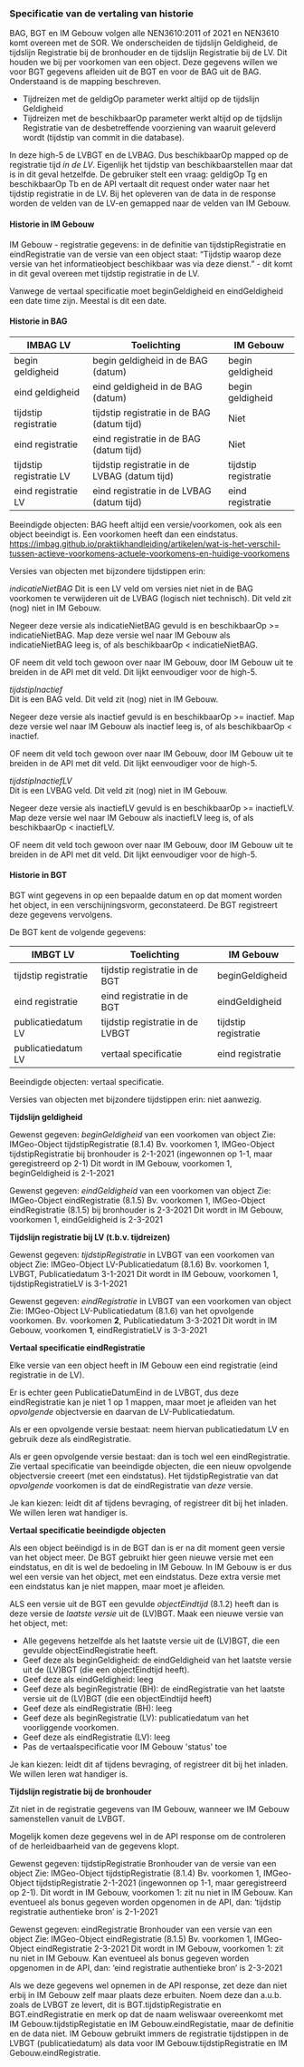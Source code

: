 ### Specificatie van de vertaling van historie

BAG, BGT en IM Gebouw volgen alle NEN3610:2011 of 2021 en NEN3610 komt overeen met de SOR. 
We onderscheiden de tijdslijn Geldigheid, de tijdslijn Registratie bij de bronhouder en de tijdslijn Registratie bij de LV. 
Dit houden we bij per voorkomen van een object. 
Deze gegevens willen we voor BGT gegevens afleiden uit de BGT en voor de BAG uit de BAG. Onderstaand is de mapping beschreven. 

- Tijdreizen met de geldigOp parameter werkt altijd op de tijdslijn Geldigheid 
- Tijdreizen met de beschikbaarOp parameter werkt altijd op de tijdslijn Registratie van de desbetreffende voorziening van waaruit geleverd wordt (tijdstip van commit in die database). 

In deze high-5 de LVBGT en de LVBAG. Dus beschikbaarOp mapped op de registratie tijd _in de LV_. Eigenlijk het tijdstip van beschikbaarstellen maar dat is in dit geval hetzelfde. De gebruiker stelt een vraag: geldigOp Tg en beschikbaarOp Tb en de API vertaalt dit request onder water naar het tijdstip registratie in de LV. Bij het opleveren van de data in de response worden de velden van de LV-en gemapped naar de velden van IM Gebouw. 

#### Historie in IM Gebouw 

IM Gebouw - registratie gegevens: in de definitie van tijdstipRegistratie en eindRegistratie van de versie van een object staat: “Tijdstip waarop deze versie van het informatieobject beschikbaar was via deze dienst.” - dit komt in dit geval overeen met tijdstip registratie in de LV. 

Vanwege de vertaal specificatie moet beginGeldigheid en eindGeldigheid een date time zijn. Meestal is dit een date. 

#### Historie in BAG 

| IMBAG LV                    | Toelichting                                    | IM Gebouw                   |  
|-----------------------------|------------------------------------------------|-----------------------------|
| begin geldigheid            | begin geldigheid in de BAG (datum)             | begin geldigheid            |   
| eind geldigheid             | eind geldigheid in de BAG (datum)              | begin geldigheid            |   
| tijdstip registratie        | tijdstip registratie in de BAG (datum tijd)    | Niet                        |   
| eind registratie            | eind registratie in de BAG (datum tijd)        | Niet                        | 
| tijdstip registratie LV     | tijdstip registratie in de LVBAG (datum tijd)  | tijdstip registratie        | 
| eind registratie LV         | eind registratie in de LVBAG (datum tijd)      | eind registratie            | 

Beeindigde objecten: BAG heeft altijd een versie/voorkomen, ook als een object beeindigt is. Een voorkomen heeft dan een eindstatus.
https://imbag.github.io/praktijkhandleiding/artikelen/wat-is-het-verschil-tussen-actieve-voorkomens-actuele-voorkomens-en-huidige-voorkomens

Versies van objecten met bijzondere tijdstippen erin:

_indicatieNietBAG_
Dit is een LV veld om versies niet niet in de BAG voorkomen te verwijderen uit de LVBAG (logisch niet technisch). Dit veld zit (nog) niet in IM Gebouw. 

Negeer deze versie als indicatieNietBAG gevuld is en beschikbaarOp >= indicatieNietBAG. 
Map deze versie wel naar IM Gebouw als indicatieNietBAG leeg is, of als beschikbaarOp < indicatieNietBAG. 

OF neem dit veld toch gewoon over naar IM Gebouw, door IM Gebouw uit te breiden in de API met dit veld. Dit lijkt eenvoudiger voor de high-5. 

_tijdstipInactief_  
Dit is een BAG veld. Dit veld zit (nog) niet in IM Gebouw. 

Negeer deze versie als inactief gevuld is en beschikbaarOp >= inactief. 
Map deze versie wel naar IM Gebouw als inactief leeg is, of als beschikbaarOp < inactief. 

OF neem dit veld toch gewoon over naar IM Gebouw, door IM Gebouw uit te breiden in de API met dit veld. Dit lijkt eenvoudiger voor de high-5. 

_tijdstipInactiefLV_  
Dit is een LVBAG veld. Dit veld zit (nog) niet in IM Gebouw. 

Negeer deze versie als inactiefLV gevuld is en beschikbaarOp >= inactiefLV. 
Map deze versie wel naar IM Gebouw als inactiefLV leeg is, of als beschikbaarOp < inactiefLV. 

OF neem dit veld toch gewoon over naar IM Gebouw, door IM Gebouw uit te breiden in de API met dit veld. Dit lijkt eenvoudiger voor de high-5. 


#### Historie in BGT 

BGT wint gegevens in op een bepaalde datum en op dat moment worden het object, in een verschijningsvorm, geconstateerd. De BGT registreert deze gegevens vervolgens. 

De BGT kent de volgende gegevens: 


| IMBGT LV                    | Toelichting                                    | IM Gebouw                   |  
|-----------------------------|------------------------------------------------|-----------------------------|
| tijdstip registratie        | tijdstip registratie in de BGT                 | beginGeldigheid             |   
| eind registratie            | eind registratie in de BGT                     | eindGeldigheid              | 
| publicatiedatum LV          | tijdstip registratie in de LVBGT               | tijdstip registratie        | 
| publicatiedatum LV          | vertaal specificatie                           | eind registratie            | 

Beeindigde objecten: vertaal specificatie. 

Versies van objecten met bijzondere tijdstippen erin: niet aanwezig. 

**Tijdslijn geldigheid**

Gewenst gegeven: _beginGeldigheid_ van een voorkomen van object 
Zie: IMGeo-Object tijdstipRegistratie (8.1.4)
Bv. voorkomen 1, IMGeo-Object tijdstipRegistratie bij bronhouder is 2-1-2021 (ingewonnen op 1-1, maar geregistreerd op 2-1)
Dit wordt in IM Gebouw, voorkomen 1, beginGeldigheid is 2-1-2021 

Gewenst gegeven: _eindGeldigheid_ van een voorkomen van object 
Zie: IMGeo-Object eindRegistratie (8.1.5)
Bv. voorkomen 1, IMGeo-Object eindRegistratie (8.1.5) bij bronhouder is 2-3-2021 
Dit wordt in IM Gebouw, voorkomen 1, eindGeldigheid is 2-3-2021 

**Tijdslijn registratie bij LV (t.b.v. tijdreizen)**

Gewenst gegeven: _tijdstipRegistratie_ in LVBGT van een voorkomen van object 
Zie: IMGeo-Object LV-Publicatiedatum (8.1.6)
Bv. voorkomen 1, LVBGT, Publicatiedatum 3-1-2021
Dit wordt in IM Gebouw, voorkomen 1, tijdstipRegistratieLV is 3-1-2021 

Gewenst gegeven: _eindRegistratie_ in LVBGT van een voorkomen van object 
Zie: IMGeo-Object LV-Publicatiedatum (8.1.6) van het opvolgende voorkomen. 
Bv. voorkomen **2**, Publicatiedatum 3-3-2021 
Dit wordt in IM Gebouw, voorkomen **1**, eindRegistratieLV is 3-3-2021 


**Vertaal specificatie eindRegistratie** 

Elke versie van een object heeft in IM Gebouw een eind registratie (eind registratie in de LV). 

Er is echter geen PublicatieDatumEind in de LVBGT, dus deze eindRegistratie kan je niet 1 op 1 mappen, maar moet je afleiden van het _opvolgende_ objectversie en daarvan de LV-Publicatiedatum. 

Als er een opvolgende versie bestaat: neem hiervan publicatiedatum LV en gebruik deze als eindRegistratie. 

Als er geen opvolgende versie bestaat: dan is toch wel een eindRegistratie. Zie vertaal specificatie van beeindigde objecten, die een nieuw opvolgende objectversie creeert (met een eindstatus). Het tijdstipRegistratie van dat _opvolgende_ voorkomen is dat de eindRegistratie van _deze_ versie. 

Je kan kiezen: leidt dit af tijdens bevraging, of registreer dit bij het inladen. We willen leren wat handiger is.  


**Vertaal specificatie beeindigde objecten** 

Als een object beëindigd is in de BGT dan is er na dit moment geen versie van het object meer. De BGT gebruikt hier geen nieuwe versie met een eindstatus, en dit is wel de bedoeling in IM Gebouw. In IM Gebouw is er dus wel een versie van het object, met een eindstatus. Deze extra versie met een eindstatus kan je niet mappen, maar moet je afleiden. 

ALS een versie uit de BGT een gevulde _objectEindtijd_ (8.1.2) heeft dan is deze versie de _laatste versie_ uit de (LV)BGT. 
Maak een nieuwe versie van het object, met:

- Alle gegevens hetzelfde als het laatste versie uit de (LV)BGT, die een gevulde objectEindRegistratie heeft. 
- Geef deze als beginGeldigheid: de eindGeldigheid van het laatste versie uit de (LV)BGT (die een objectEindtijd heeft). 
- Geef deze als eindGeldigheid: leeg
- Geef deze als beginRegistratie (BH): de eindRegistratie van het laatste versie uit de (LV)BGT (die een objectEindtijd heeft) 
- Geef deze als eindRegistratie (BH): leeg 
- Geef deze als beginRegistratie (LV): publicatiedatum van het voorliggende voorkomen. 
- Geef deze als eindRegistratie (LV): leeg 
- Pas de vertaalspecificatie voor IM Gebouw 'status' toe 

Je kan kiezen: leidt dit af tijdens bevraging, of registreer dit bij het inladen. We willen leren wat handiger is.  


**Tijdslijn registratie bij de bronhouder**

Zit niet in de registratie gegevens van IM Gebouw, wanneer we IM Gebouw samenstellen vanuit de LVBGT. 

Mogelijk komen deze gegevens wel in de API response om de controleren of de herleidbaarheid van de gegevens klopt. 

Gewenst gegeven: tijdstipRegistratie Bronhouder van de versie van een object
Zie: IMGeo-Object tijdstipRegistratie (8.1.4)
Bv. voorkomen 1, IMGeo-Object tijdstipRegistratie 2-1-2021 (ingewonnen op 1-1, maar geregistreerd op 2-1).
Dit wordt in IM Gebouw, voorkomen 1: zit nu niet in IM Gebouw. 
Kan eventueel als bonus gegeven worden opgenomen in de API, dan: ‘tijdstip registratie authentieke bron’ is 2-1-2021 

Gewenst gegeven: eindRegistratie Bronhouder van een versie van een object
Zie: IMGeo-Object eindRegistratie (8.1.5)
Bv. voorkomen 1, IMGeo-Object eindRegistratie 2-3-2021 
Dit wordt in IM Gebouw, voorkomen 1: zit nu niet in IM Gebouw. 
Kan eventueel als bonus gegeven worden opgenomen in de API, dan: ‘eind registratie authentieke bron’ is 2-3-2021 

Als we deze gegevens wel opnemen in de API response, zet deze dan niet erbij in IM Gebouw zelf maar plaats deze erbuiten. Noem deze dan a.u.b. zoals de LVBGT ze levert, dit is BGT.tijdstipRegistratie en BGT.eindRegistratie en merk op dat de naam weliswaar overeenkomt met IM Gebouw.tijdstipRegistatie en IM Gebouw.eindRegistatie, maar de definitie en de data niet. IM Gebouw gebruikt immers de registratie tijdstippen in de LVBGT (publicatiedatum) als data voor IM Gebouw.tijdstipRegistratie en IM Gebouw.eindRegistratie. 

